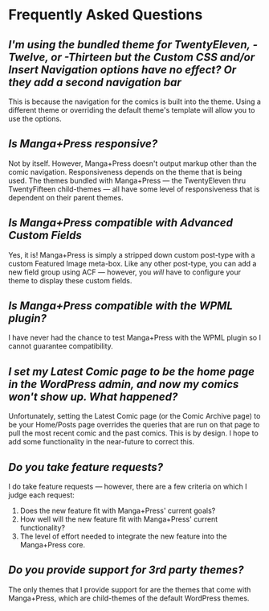 # Frequently Asked Questions

## _I'm using the bundled theme for TwentyEleven, -Twelve, or -Thirteen but the Custom CSS and/or Insert Navigation options have no effect? Or they add a second navigation bar_

This is because the navigation for the comics is built into the theme. Using a different theme or overriding the default theme's template will allow you to use the options.

## _Is Manga+Press responsive?_

Not by itself. However, Manga+Press doesn't output markup other than the comic navigation. Responsiveness depends on the theme that is being used. The themes bundled with Manga+Press — the TwentyEleven thru TwentyFifteen child-themes — all have some level of responsiveness that is dependent on their parent themes.

## _Is Manga+Press compatible with Advanced Custom Fields_

Yes, it is! Manga+Press is simply a stripped down custom post-type with a custom Featured Image meta-box. Like any other post-type, you can add a new field group using ACF — however, you _will_ have to configure your theme to display these custom fields.

## _Is Manga+Press compatible with the WPML plugin?_

I have never had the chance to test Manga+Press with the WPML plugin so I cannot guarantee compatibility.

## _I set my Latest Comic page to be the home page in the WordPress admin, and now my comics won't show up. What happened?_

Unfortunately, setting the Latest Comic page \(or the Comic Archive page\) to be your Home/Posts page overrides the queries that are run on that page to pull the most recent comic and the past comics. This is by design. I hope to add some functionality in the near-future to correct this.

## _Do you take feature requests?_

I do take feature requests — however, there are a few criteria on which I judge each request:

1. Does the new feature fit with Manga+Press' current goals?
2. How well will the new feature fit with Manga+Press' current functionality?
3. The level of effort needed to integrate the new feature into the Manga+Press core.

## _Do you provide support for 3rd party themes?_

The only themes that I provide support for are the themes that come with Manga+Press, which are child-themes of the default WordPress themes.

